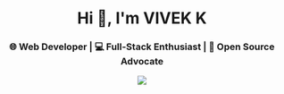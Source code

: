 <h1 align="center" color="#000">Hi 👋, I'm VIVEK K</h1>
<h3 align="center" color="#EEEEEE">🌐 Web Developer | 💻 Full-Stack Enthusiast | 🚀 Open Source Advocate</h3>
<div align="center">
  <img  src="https://media4.giphy.com/media/qgQUggAC3Pfv687qPC/giphy.gif">
</div>

